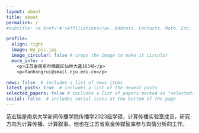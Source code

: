 ```yaml
---
layout: about
title: about
permalink: /
#subtitle: <a href='#'>Affiliations</a>. Address. Contacts. Moto. Etc.

profile:
  align: right
  image: my_pic.jpg
  image_circular: false # crops the image to make it circular
  more_info: >
    <p>江苏省南京市栖霞区仙林大道163号</p>
    <p>fanhongrui@smail.nju.edu.cn</p>

news: false  # includes a list of news items
latest_posts: true  # includes a list of the newest posts
selected_papers: false # includes a list of papers marked as "selected={true}"
social: false  # includes social icons at the bottom of the page
---
```


范宏瑞是南京大学新闻传播学院传播学2023级学硕，计算传播实验室成员，研究方向为计算传播、计算叙事。他也在江苏省紫金传媒智库参与舆情分析的工作。
